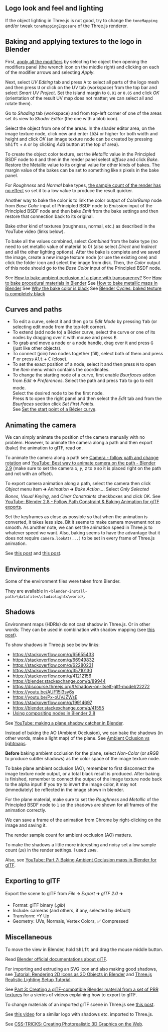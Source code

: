 ## Logo look and feel and lighting

If the object lighting in Three.js is not good, try to change the `toneMapping` and/or
tweak `toneMappingExposure` of the Three.js renderer.

## Baking and applying textures to the logo in Blender

First, [apply all the modifiers](https://blender.stackexchange.com/a/193188) by selecting the object then opening the
modifiers panel (the wrench icon on the middle right) and clicking on each of the modifier arrows and selecting *Apply*.

Next, select *UV Editing* tab and press <kbd>A</kbd> to select all parts of the logo mesh and then press <kbd>U</kbd> or
click on the *UV* tab (workspace) from the top bar  and select *Smart UV Project*.
Set the island margin to `0.01` or `0.05` and click *OK*
(orientation of the result UV map does not matter; we can select all and rotate them).

Go to *Shading* tab (workspace) and from top-left corner of one of the areas set its view to *Shader Editor* (the one with a blob icon).

Select the object from one of the areas. In the shader editor area, on the image texture node,
click new and enter `1024` or higher for both width and height and click *OK*
(an image texture node can be created by pressing <kbd>Shift</kbd> + <kbd>A</kbd> or by clicking *Add* button at the top of area).

To create the object color texture, set the *Metallic* value in the Principled BSDF node to `0` and then
in the render panel select *diffuse* and click *Bake*.
Restore the Metallic value to its original value for other kinds of bakes.
The margin value of the bakes can be set to something like `8` pixels in the bake panel.

For *Roughness* and *Normal* bake types, [the sample count of the render has no effect](https://blender.stackexchange.com/q/84897/145265)
so set it to a low value to produce the result quicker.

Another way to bake the color is to link the color output of *ColorBump* node from *Base Color* input of Principled BSDF node to
*Emission* input of the Principled BSDF node and then bake *Emit* from the bake settings and then restore that connection back to its original.

Bake other kind of textures (roughness, normal, etc.) as described in the YouTube video (links below).

To bake all the values combined, select *Combined* from the bake type (no need to set metallic value of material to 0)
(also select *Direct* and *Indirect* and all the other lighting options).
After the bake is complete and we saved the image, create a new image texture node (or use the existing one)
and click the folder icon and select the image from disk. Then, the *Color* output of this node should go 
to the *Base Color* input of the Principled BSDF node.

See [How to bake ambient occlusion of a plane with transparency?](https://blender.stackexchange.com/q/258269/145265)
See [How to bake procedural materials in Blender](https://youtu.be/AioskAgcU2U)
See [How to bake metallic maps in Blender](https://youtu.be/aaRspfc9OBU)
See [Why the bake color is black](https://blender.stackexchange.com/q/95782)
See [Blender Cycles: baked texture is completely black](https://blender.stackexchange.com/q/95782)

## Curves and paths

- To edit a curve, select it and then go to *Edit Mode* by pressing <kbd>Tab</kbd> (or selecting edit mode from the top-left corner).
- To extend (add node to) a Bézier curve, select the curve or one of its nodes by dragging over it with mouse and press <kbd>E</kbd>.
- To grab and move a node or a node handle, drag over it and press <kbd>G</kbd> (just like other objects).
- To connect (join) two nodes together (fill), select both of them and press <kbd>F</kbd> or press <kbd>Alt</kbd> + <kbd>C</kbd> (close).
- To set the exact position of a node, select it and then press <kbd>N</kbd> to open the *Item* menu which contains the coordinates.
- To change the starting node of a curve, first enable *Bsurfaces* addon from *Edit* 🡲 *Preferences*.
  Select the path and press <kbd>Tab</kbd> to go to edit mode.  
  Select the desired node to be the first node.  
  Press <kbd>N</kbd> to open the right panel and then select the *Edit* tab and from the *Bsurfaces* section click *Set First Points*.  
  See [Set the start point of a Bézier curve](https://blender.stackexchange.com/a/153908).

## Animating the camera

We can simply animate the position of the camera manually with no problem. However, to animate the camera along a path and then export (bake) the animation to glTF, read on.

To animate the camera along a path see [Camera - follow path and change rotation](https://blender.stackexchange.com/a/46898) and
[YouTube: Best way to animate camera on the path - Blender 2.9](https://youtu.be/mkD7S7wLx1I)
(make sure to set the camera *x*, *y*, *z* to `0` so it is placed right on the path and not with an offset).

To export camera animation along a path, select the camera then click *Object* menu item 🡲 *Animation* 🡲 *Bake Action...*.
Select *Only Selected Bones*, *Visual Keying*, and *Clear Constraints* checkboxes and click OK.
See [YouTube: Blender 2.8 - Follow Path Constraint & Baking Animation for glTF exports](https://youtu.be/omAoKWyG_J4?t=447).

Set the keyframes as close as possible so that when the animation is converted, it takes less size.
Bit it seems to make camera movement not so smooth.
As another note, we can set the animation speed in Three.js to whatever speed we want.
Also, baking seems to have the advantage that it does not require `camera.lookAt(...)` to be set in every frame of Three.js animation.

See [this post](https://stackoverflow.com/q/60704912/8583692) and [this post](https://stackoverflow.com/q/58194893/8583692).

## Environments

Some of the environment files were taken from Blender.

They are available in `<blender-install-path>\datafiles\studiolights\world\`.

## Shadows

Environment maps (HDRIs) do not cast shadow in Three.js. Or in other words: They can be used in combination with shadow mapping
(see [this post](https://discourse.threejs.org/t/shadow-problem-with-env-map/16871/3)).

To show shadows in Three.js see below links:
  - https://stackoverflow.com/q/65655433
  - https://stackoverflow.com/q/66949832
  - https://stackoverflow.com/q/62280231
  - https://stackoverflow.com/q/35710130
  - https://stackoverflow.com/q/41212156
  - https://blender.stackexchange.com/q/89944
  - https://discourse.threejs.org/t/shadow-on-itself-gltf-model/22272
  - https://youtu.be/AUF15I3sy6s
  - https://youtu.be/Px-oUVJZWsE
  - https://stackoverflow.com/q/19914697
  - https://blender.stackexchange.com/q/41555
  - [Using compositing nodes in Blender 2.8](https://youtu.be/_m5sddzRhsA)

See [YouTube: making a plane shadow catcher in Blender](https://youtu.be/GIGKit1e3u8).

Instead of baking the AO (Ambient Occlusion), we can bake the shadows (in other words, make a light map) of the plane.
See [Ambient Oclusion vs lightmaps](https://discourse.threejs.org/t/ambient-oclusion-vs-lightmaps/31333).

**Before** baking ambient occlusion for the plane, select *Non-Color* (or *sRGB* to produce subtler shadows) as
the color space of the image texture node.

To bake plane ambient occlusion (AO), remember to first disconnect the image texture node output,
or a total black result is produced.
After baking is finished, remember to connect the output of the image texture node back to the alpha input!
If you try to invert the image color, it may not (immediately) be reflected in the image shown in blender. 

For the plane material, make sure to set the *Roughness* and *Metallic* of the Principled BSDF node to `1` so
the shadows are shown for all frames of the animation correctly.

We can save a frame of the animation from Chrome by right-clicking on the image and saving it.

The render sample count for ambient occlusion (AO) matters.

To make the shadows a little more interesting and noisy set a low sample count (`20`) in 
the render settings. I used `2048`.

Also, see [YouTube: Part 7: Baking Ambient Occlusion maps in Blender for glTF](https://youtu.be/cJ66-WWY37I).

## Exporting to glTF

Export the scene to glTF from *File* 🡲 *Export* 🡲 *glTF 2.0* 🡲

  - Format: glTF binary (*.glb*)
  - Include: cameras (and others, if any, selected by default)
  - Transform: +Y Up
  - Geometry: UVs, Normals, Vertex Colors, ✅ Compressed

## Miscellaneous

To move the view in Blender, hold <kbd>Shift</kbd> and drag the mouse middle button.

Read [Blender official documentations about glTF](https://docs.blender.org/manual/en/3.1/addons/import_export/scene_gltf2.html).

For importing and extruding an SVG icon and also making good shadows, see
[Tutorial: Rendering 2D Icons as 3D Objects in Blender](https://youtu.be/zthvZvw-yJE) and
[Three.js Realistic Lighting Setup Tutorial](https://youtu.be/7GGNzryHfTw).

See [Part 3: Creating a glTF-compatible Blender material from a set of PBR textures](https://youtu.be/70LRKp54zIc) for a sieries of videos explaining how to export to glTF.

To change materials of an imported glTF scene in Three.js see [this post](https://stackoverflow.com/a/56674907/8583692).

See [this video](https://youtu.be/1TeMXIWRrqE) for a similar logo with shadows etc. imported to Three.js.

See [CSS-TRICKS: Creating Photorealistic 3D Graphics on the Web](https://css-tricks.com/creating-photorealistic-3d-graphics-web/).
